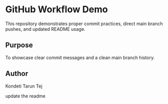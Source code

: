 # GitHub Workflow Demo

This repository demonstrates proper commit practices, direct main branch pushes, and updated README usage.

## Purpose

To showcase clear commit messages and a clean main branch history.

## Author

Kondeti Tarun Tej

update the readme
